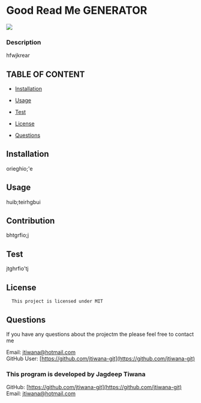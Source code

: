 
  
  # **Good Read Me GENERATOR**

  <img src=https://img.shields.io/badge/license-MIT-red.svg>

  ### Description
  hfwjkrear
    
  ## TABLE OF CONTENT

  * [Installation](#installation)
   
  * [Usage](#usage)
   
  * [Test](#test)
  
  * [License](#license)
   
  * [Questions](#questions)


 


    
  ## Installation
  orieghio;'e
    
  ## Usage
  huib;teirhgbui
    
  ## Contribution
  bhtgrfio;j
    
  ## Test
  jtghrfio'tj
 
  ## License
      
      
      This project is licensed under MIT 
      
      
  
  ## Questions
  If you have any questions about the projectm the please feel free to contact me 

  Email: jtiwana@hotmail.com
 <br>
  GitHub User: [https://github.com/jtiwana-git](https://github.com/jtiwana-git)

  
### This program is developed by Jagdeep Tiwana

 GitHub: [https://github.com/jtiwana-git](https://github.com/jtiwana-git)
<br>
 Email: [jtiwana@hotmail.com](mailto:jtiwana@hotmail.com)
  
  
